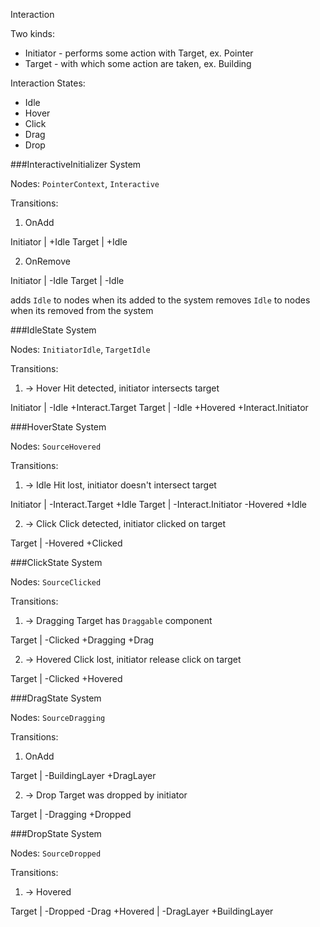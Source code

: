 Interaction

Two kinds:

- Initiator - performs some action with Target, ex. Pointer
- Target -  with which some action are taken, ex. Building

Interaction States:

- Idle
- Hover
- Click
- Drag
- Drop


###InteractiveInitializer System

Nodes: `PointerContext`, `Interactive`

Transitions:

1. OnAdd

Initiator | +Idle
Target | +Idle

2. OnRemove

Initiator | -Idle
Target | -Idle

adds `Idle` to nodes when its added to the system
removes `Idle` to nodes when its removed from the system

###IdleState System

Nodes: `InitiatorIdle`, `TargetIdle`

Transitions:

1. -> Hover
Hit detected, initiator intersects target

Initiator | -Idle +Interact.Target
Target | -Idle +Hovered +Interact.Initiator

###HoverState System

Nodes: `SourceHovered`

Transitions:

1. -> Idle
Hit lost, initiator doesn't intersect target

Initiator | -Interact.Target +Idle
Target | -Interact.Initiator -Hovered +Idle

2. -> Click
Click detected, initiator clicked on target

Target | -Hovered +Clicked

###ClickState System

Nodes: `SourceClicked`

Transitions:

1. -> Dragging
Target has `Draggable` component

Target | -Clicked +Dragging +Drag

2. -> Hovered
Click lost, initiator release click on target

Target | -Clicked +Hovered

###DragState System

Nodes: `SourceDragging`

Transitions:

1. OnAdd

Target | -BuildingLayer +DragLayer

2. -> Drop
Target was dropped by initiator

Target | -Dragging +Dropped

###DropState System

Nodes: `SourceDropped`

Transitions:

1. -> Hovered

Target | -Dropped -Drag +Hovered | -DragLayer +BuildingLayer
